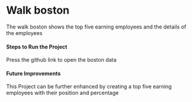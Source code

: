 # Walk boston
The walk boston shows the top five earning employees and the details of the employees
#### Steps to Run the Project
Press the github link to open the boston data
#### Future Improvements
This Project can be further enhanced by creating a top five earning employees with their position and percentage 

